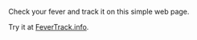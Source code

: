 Check your fever and track it on this simple web page.

Try it at [FeverTrack.info](http://fevertrack.info).
